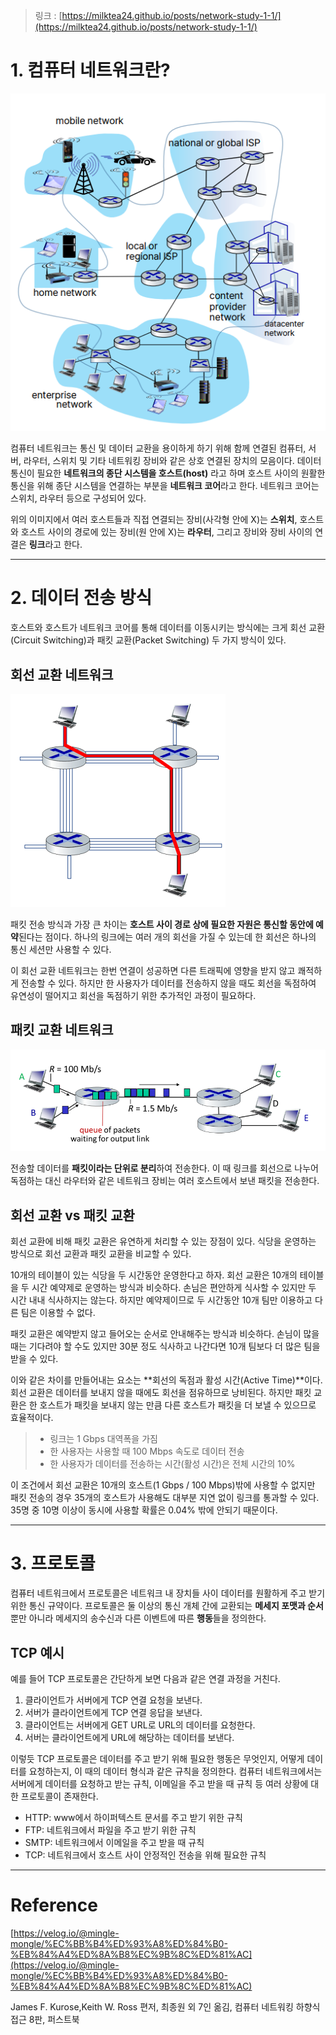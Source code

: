 > 링크 : [https://milktea24.github.io/posts/network-study-1-1/](https://milktea24.github.io/posts/network-study-1-1/)

# 1. 컴퓨터 네트워크란?

![img.png](./img.png)

컴퓨터 네트워크는 통신 및 데이터 교환을 용이하게 하기 위해 함께 연결된 컴퓨터, 서버, 라우터, 스위치 및 기타 네트워킹 장비와 같은 상호 연결된 장치의 모음이다.
데이터 통신이 필요한 **네트워크의 종단 시스템을 호스트(host)** 라고 하며 호스트 사이의 원활한 통신을 위해 종단 시스템을 연결하는 부분을 **네트워크 코어**라고 한다.
네트워크 코어는 스위치, 라우터 등으로 구성되어 있다.

위의 이미지에서 여러 호스트들과 직접 연결되는 장비(사각형 안에 X)는 **스위치**, 호스트와 호스트 사이의 경로에 있는 장비(원 안에 X)는 **라우터**, 그리고 장비와 장비 사이의 연결은 **링크**라고 한다.

---

# 2. 데이터 전송 방식

호스트와 호스트가 네트워크 코어를 통해 데이터를 이동시키는 방식에는 크게 회선 교환(Circuit Switching)과 패킷 교환(Packet Switching) 두 가지 방식이 있다.

## 회선 교환 네트워크

![img_2.png](./img_2.png)

패킷 전송 방식과 가장 큰 차이는 **호스트 사이 경로 상에 필요한 자원은 통신할 동안에 예약**된다는 점이다.
하나의 링크에는 여러 개의 회선을 가질 수 있는데 한 회선은 하나의 통신 세션만 사용할 수 있다.

이 회선 교환 네트워크는 한번 연결이 성공하면 다른 트래픽에 영향을 받지 않고 쾌적하게 전송할 수 있다.
하지만 한 사용자가 데이터를 전송하지 않을 때도 회선을 독점하여 유연성이 떨어지고 회선을 독점하기 위한 추가적인 과정이 필요하다.

## 패킷 교환 네트워크

![img_1.png](./img_1.png)

전송할 데이터를 **패킷이라는 단위로 분리**하여 전송한다.
이 때 링크를 회선으로 나누어 독점하는 대신 라우터와 같은 네트워크 장비는 여러 호스트에서 보낸 패킷을  전송한다.


## 회선 교환 vs 패킷 교환

회선 교환에 비해 패킷 교환은 유연하게 처리할 수 있는 장점이 있다.
식당을 운영하는 방식으로 회선 교환과 패킷 교환을 비교할 수 있다.

10개의 테이블이 있는 식당을 두 시간동안 운영한다고 하자.
회선 교환은 10개의 테이블을 두 시간 예약제로 운영하는 방식과 비슷하다.
손님은 편안하게 식사할 수 있지만 두 시간 내내 식사하지는 않는다.
하지만 예약제이므로 두 시간동안 10개 팀만 이용하고 다른 팀은 이용할 수 없다.

패킷 교환은 예약받지 않고 들어오는 순서로 안내해주는 방식과 비슷하다.
손님이 많을 때는 기다려야 할 수도 있지만 30분 정도 식사하고 나간다면 10개 팀보다 더 많은 팀을 받을 수 있다.

이와 같은 차이를 만들어내는 요소는 **회선의 독점과 활성 시간(Active Time)**이다.
회선 교환은 데이터를 보내지 않을 때에도 회선을 점유하므로 낭비된다.
하지만 패킷 교환은 한 호스트가 패킷을 보내지 않는 만큼 다른 호스트가 패킷을 더 보낼 수 있으므로 효율적이다.

> - 링크는 1 Gbps 대역폭을 가짐
> - 한 사용자는 사용할 때 100 Mbps 속도로 데이터 전송
> - 한 사용자가 데이터를 전송하는 시간(활성 시간)은 전체 시간의 10%

이 조건에서 회선 교환은 10개의 호스트(1 Gbps / 100 Mbps)밖에 사용할 수 없지만 패킷 전송의 경우 35개의 호스트가 사용해도 대부분 지연 없이 링크를 통과할 수 있다.
35명 중 10명 이상이 동시에 사용할 확률은 0.04% 밖에 안되기 때문이다.

---

# 3. 프로토콜

컴퓨터 네트워크에서 프로토콜은 네트워크 내 장치들 사이 데이터를 원활하게 주고 받기 위한 통신 규약이다.
프로토콜은 둘 이상의 통신 개체 간에 교환되는 **메세지 포맷과 순서**뿐만 아니라 메세지의 송수신과 다른 이벤트에 따른 **행동**들을 정의한다.

## TCP 예시

예를 들어 TCP 프로토콜은 간단하게 보면 다음과 같은 연결 과정을 거친다.

1. 클라이언트가 서버에게 TCP 연결 요청을 보낸다.
2. 서버가 클라이언트에게 TCP 연결 응답을 보낸다.
3. 클라이언트는 서버에게 GET URL로 URL의 데이터를 요청한다.
4. 서버는 클라이언트에게 URL에 해당하는 데이터를 보낸다.

이렇듯 TCP 프로토콜은 데이터를 주고 받기 위해 필요한 행동은 무엇인지, 어떻게 데이터를 요청하는지, 이 때의 데이터 형식과 같은 규칙을 정의한다.
컴퓨터 네트워크에서는 서버에게 데이터를 요청하고 받는 규칙, 이메일을 주고 받을 때 규칙 등 여러 상황에 대한 프로토콜이 존재한다.

- HTTP: www에서 하이퍼텍스트 문서를 주고 받기 위한 규칙
- FTP: 네트워크에서 파일을 주고 받기 위한 규칙
- SMTP: 네트워크에서 이메일을 주고 받을 때 규칙
- TCP: 네트워크에서 호스트 사이 안정적인 전송을 위해 필요한 규칙

---
# Reference

[https://velog.io/@mingle-mongle/%EC%BB%B4%ED%93%A8%ED%84%B0-%EB%84%A4%ED%8A%B8%EC%9B%8C%ED%81%AC](https://velog.io/@mingle-mongle/%EC%BB%B4%ED%93%A8%ED%84%B0-%EB%84%A4%ED%8A%B8%EC%9B%8C%ED%81%AC)


James F. Kurose,Keith W. Ross 편저, 최종원 외 7인 옮김, 컴퓨터 네트워킹 하향식 접근 8판, 퍼스트북
